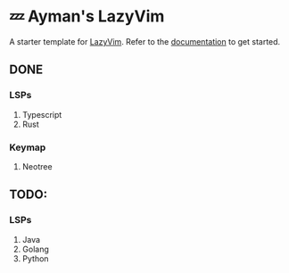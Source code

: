# 💤 Ayman's LazyVim

A starter template for [LazyVim](https://github.com/LazyVim/LazyVim).
Refer to the [documentation](https://lazyvim.github.io/installation) to get started.



## DONE


### LSPs

1. Typescript
2. Rust


### Keymap

1. Neotree


## TODO:

### LSPs


1. Java
2. Golang
3. Python


